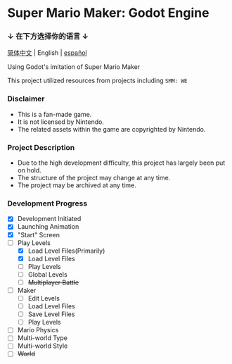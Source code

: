 # Super Mario Maker: Godot Engine

### ↓ 在下方选择你的语言 ↓
[简体中文](README.md) | English | [español](README.es.md)

Using Godot's imitation of Super Mario Maker

This project utilized resources from projects including `SMM: WE`

### Disclaimer
- This is a fan-made game.
- It is not licensed by Nintendo.
- The related assets within the game are copyrighted by Nintendo.

### Project Description
- Due to the high development difficulty, this project has largely been put on hold.
- The structure of the project may change at any time.
- The project may be archived at any time.

### Development Progress
- [x] Development Initiated
- [x] Launching Animation
- [x] "Start" Screen
- [ ] Play Levels
  - [x] Load Level Files(Primarily)
  - [x] Load Level Files
  - [ ] Play Levels
  - [ ] Global Levels
  - [ ] ~~Multiplayer Battle~~
- [ ] Maker
  - [ ] Edit Levels
  - [ ] Load Level Files
  - [ ] Save Level Files
  - [ ] Play Levels
- [ ] Mario Physics
- [ ] Multi-world Type
- [ ] Multi-world Style
- [ ] ~~World~~

